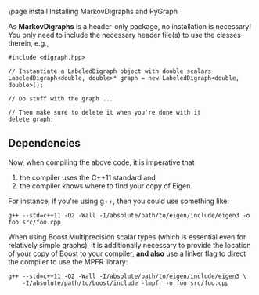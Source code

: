 \page install Installing MarkovDigraphs and PyGraph

As **MarkovDigraphs** is a header-only package, no installation is necessary!
You only need to include the necessary header file(s) to use the classes therein,
e.g.,

```
#include <digraph.hpp>

// Instantiate a LabeledDigraph object with double scalars
LabeledDigraph<double, double>* graph = new LabeledDigraph<double, double>(); 

// Do stuff with the graph ... 

// Then make sure to delete it when you're done with it
delete graph; 
```

Dependencies
------------

Now, when compiling the above code, it is imperative that

1. the compiler uses the C++11 standard and 
2. the compiler knows where to find your copy of Eigen.

For instance, if you're using g++, then you could use something like:  

```
g++ --std=c++11 -O2 -Wall -I/absolute/path/to/eigen/include/eigen3 -o foo src/foo.cpp
```

When using Boost.Multiprecision scalar types (which is essential even for 
relatively simple graphs), it is additionally necessary to provide the 
location of your copy of Boost to your compiler, **and also** use a linker
flag to direct the compiler to use the MPFR library: 

```
g++ --std=c++11 -O2 -Wall -I/absolute/path/to/eigen/include/eigen3 \
    -I/absolute/path/to/boost/include -lmpfr -o foo src/foo.cpp 
```
